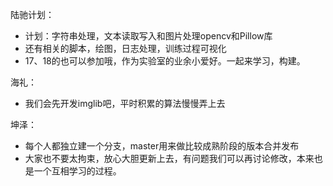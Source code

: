 <!--
本项目主要由厦门理工学院模式识别团队和快乐学习信息事业部编校组开发和维护，遵循Apache License Version 2.0协议，-->


陆驰计划：

* 计划：字符串处理，文本读取写入和图片处理opencv和Pillow库
* 还有相关的脚本，绘图，日志处理，训练过程可视化
* 17、18的也可以参加哦，作为实验室的业余小爱好。一起来学习，构建。

海礼：

* 我们会先开发imglib吧，平时积累的算法慢慢弄上去

坤泽：

* 每个人都独立建一个分支，master用来做比较成熟阶段的版本合并发布
* 大家也不要太拘束，放心大胆更新上去，有问题我们可以再讨论修改，本来也是一个互相学习的过程。


